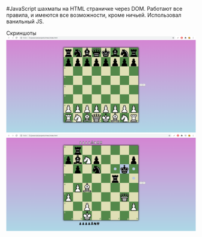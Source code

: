 #JavaScript шахматы на HTML страничке через DOM.
Работают все правила, и имеются все возможности, кроме ничьей.
Использовал ванильный JS.

Скриншоты
![alt text](screenshots/screenshot1.png "Скриншот")
![alt text](screenshots/screenshot2.png "Скриншот")
